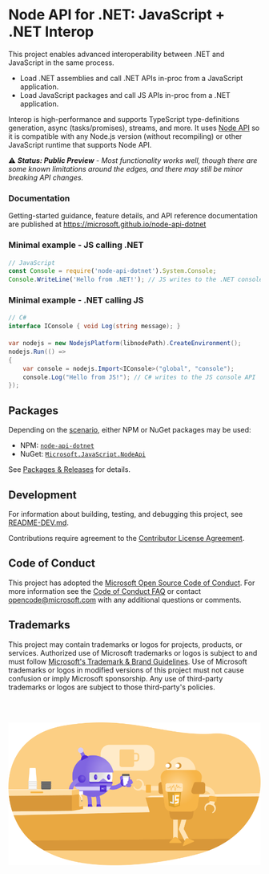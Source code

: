# Node API for .NET: JavaScript + .NET Interop

This project enables advanced interoperability between .NET and JavaScript in the same process.

 - Load .NET assemblies and call .NET APIs in-proc from a JavaScript application.
 - Load JavaScript packages and call JS APIs in-proc from a .NET application.

Interop is high-performance and supports TypeScript type-definitions generation, async
(tasks/promises), streams, and more. It uses [Node API](https://nodejs.org/api/n-api.html) so
it is compatible with any Node.js version (without recompiling) or other JavaScript runtime that
supports Node API.

:warning: _**Status: Public Preview** - Most functionality works well, though there are some known
limitations around the edges, and there may still be minor breaking API changes._

### Documentation

Getting-started guidance, feature details, and API reference documentation are published at
https://microsoft.github.io/node-api-dotnet

### Minimal example - JS calling .NET
```JavaScript
// JavaScript
const Console = require('node-api-dotnet').System.Console;
Console.WriteLine('Hello from .NET!'); // JS writes to the .NET console API
```

### Minimal example - .NET calling JS
```C#
// C#
interface IConsole { void Log(string message); }

var nodejs = new NodejsPlatform(libnodePath).CreateEnvironment();
nodejs.Run(() =>
{
    var console = nodejs.Import<IConsole>("global", "console");
    console.Log("Hello from JS!"); // C# writes to the JS console API
});
```

## Packages

Depending on the [scenario](https://microsoft.github.io/node-api-dotnet/scenarios/),
either NPM or NuGet packages may be used:
 - NPM: [`node-api-dotnet`](https://www.npmjs.com/package/node-api-dotnet)
 - NuGet: [`Microsoft.JavaScript.NodeApi`](https://www.nuget.org/packages/Microsoft.JavaScript.NodeApi/)

See [Packages & Releases](https://microsoft.github.io/node-api-dotnet/reference/packages-releases.html)
for details.

## Development

For information about building, testing, and debugging this project, see
[README-DEV.md](./README-DEV.md).

Contributions require agreement to the
[Contributor License Agreement](https://microsoft.github.io/node-api-dotnet/contributing.html#contributor-license-agreement).

## Code of Conduct

This project has adopted the
[Microsoft Open Source Code of Conduct](https://opensource.microsoft.com/codeofconduct/).
For more information see the
[Code of Conduct FAQ](https://opensource.microsoft.com/codeofconduct/faq/) or
contact [opencode@microsoft.com](mailto:opencode@microsoft.com) with any additional questions or
comments.

## Trademarks

This project may contain trademarks or logos for projects, products, or services. Authorized use of
Microsoft trademarks or logos is subject to and must follow
[Microsoft's Trademark & Brand Guidelines](https://www.microsoft.com/en-us/legal/intellectualproperty/trademarks/usage/general).
Use of Microsoft trademarks or logos in modified versions of this project must not cause confusion
or imply Microsoft sponsorship. Any use of third-party trademarks or logos are subject to those
third-party's policies.

<br/>
<br/>

![.NET + JS scene](./docs/images/dotnet-bot_scene_coffee-shop.png)
